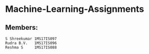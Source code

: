 # Machine-Learning-Assignments
 ## Members:
    S Shreekumar 1MS17IS097 
    Rudra B.V.   1MS17IS096 
    Reshma S     1MS17IS088
